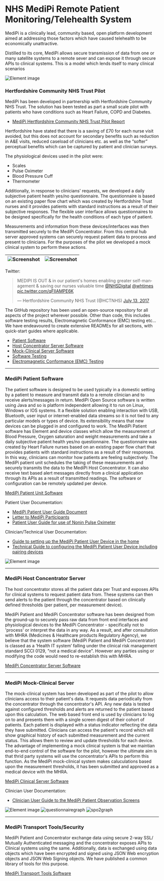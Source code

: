 # NHS MediPi Remote Patient Monitoring/Telehealth System

MediPi is a clinically lead, community based, open platform development aimed at addressing those factors which have caused telehealth to be economically unattractive.

Distilled to its core, MediPi allows secure transmission of data from one or many satellite systems to a remote sever and can expose it through secure APIs to clinical systems. This is a model which lends itself to many clinical scenarios  

![Element image](https://cloud.githubusercontent.com/assets/13271321/26763900/3333ad6a-4954-11e7-8461-d0ebcfb7d48f.jpg)

### Hertfordshire Community NHS Trust Pilot

MediPi has been developed in partnership with Hertfordshire Community NHS Trust. The solution has been tested as part a small scale pilot with patients who have conditions such as Heart Failure, COPD and Diabetes.
* [MediPi Hertfordshire Community NHS Trust Pilot Report](https://github.com/rprobinson/MediPi/blob/master/documents/MediPi-Cost_Effective_Remote_Patient_Monitoring_using_a_Raspberry_Pi_Single_Board_Computer-Final-v1.1.pdf)

Hertfordshire have stated that there is a saving of £70 for each nurse visit avoided, but this does not account for secondary benefits such as reduction in A&E visits, reduced caseload of clinicians etc. as well as the “softer” perceptual benefits which can be captured by patient and clinician surveys.

The physiological devices used in the pilot were:
* Scales
* Pulse Oximeter
* Blood Pressure Cuff
* Thermometer

Additionally, in response to clinicians' requests, we developed a daily subjective patient health yes/no questionnaire. The questionnaire is based on an existing paper flow chart which was created by Hertfordshire Trust nurses and it provides patients with standard instructions as a result of their subjective responses. The flexible user interface allows questionnaires to be designed specifically for the health conditions of each type of patient.

Measurements and information from these devices/interfaces was then transmitted securely to the MediPi Concentrator. From this central hub server approved systems can securely request patient data to process and present to clinicians. For the purposes of the pilot we developed a mock clinical system to perform these actions.

|![Screenshot](https://user-images.githubusercontent.com/13271321/42266243-c41911bc-7f6d-11e8-8fb6-3aeb288d62d0.jpg)|![Screenshot](https://user-images.githubusercontent.com/13271321/42266244-c43370fc-7f6d-11e8-8647-659dec18d142.jpg)
|:-----:|:-----:|

Twitter:
<blockquote class="twitter-tweet" data-cards="hidden" data-lang="en"><p lang="en" dir="ltr">MEDIPI IS OUT &amp; in our patient&#39;s homes enabling greater self-management &amp; saving our nurses valuable time <a href="https://twitter.com/NHSDigital?ref_src=twsrc%5Etfw">@NHSDigital</a> <a href="https://twitter.com/whtimes?ref_src=twsrc%5Etfw">@whtimes</a> <a href="https://t.co/qFIlAMPE6K">pic.twitter.com/qFIlAMPE6K</a></p>&mdash; Hertfordshire Community NHS Trust (@HCTNHS) <a href="https://twitter.com/HCTNHS/status/885389620216823808?ref_src=twsrc%5Etfw">July 13, 2017</a></blockquote>


The GitHub repository has been used an open-source repository for all aspects of the project wherever possible. Other than code, this includes software testing results, Electromagnetic Conformance (EMC) testing etc...  
We have endeavoured to create extensive READMEs for all sections, with quick-start guides where applicable.

* [Patient Software](#medipi-patient-software)  
* [Host Concentrator Server Software](#medipi-host-concentrator-server)   
* [Mock-Clinical Server Software](#medipi-mock-clinical-server)  
* [Software Testing](https://github.com/rprobinson/MediPi/blob/master/SoftwareTesting/README.md)  
* [Electromagnetic Conformance (EMC) Testing](https://github.com/rprobinson/MediPi/blob/master/EMCTesting/README.md)  

---

### MediPi Patient Software
The patient software is designed to be used typically in a domestic setting by a patient to measure and transmit data to a remote clinician and to receive alerts/messages in return.
MediPi Open Source software is written using Java and so is platform independent allowing it to run on Linux, Windows or IOS systems. It a flexible solution enabling interaction with USB, Bluetooth, user input or internet-enabled data streams so it is not tied to any particular models or types of device. Its extensibility means that new devices can be plugged in and configured to work.
The MediPi Patient software has Element and device classes which allow the measurement of Blood Pressure, Oxygen saturation and weight measurements and take a daily subjective patient health yes/no questionnaire. The questionnaire was created by Heart Failure nurses based on an existing paper flow chart that provides patients with standard instructions as a result of their responses. In this way, clinicians can monitor how patients are feeling subjectively. The MediPi patient unit schedules the taking of these measurements and securely transmits the data to the MediPi Host Concentrator. It can also receive text based alert messages directly from a clinical application through its APIs as a result of transmitted readings. The software or configuration can be remotely updated per device.

[MediPi Patient Unit Software](https://github.com/rprobinson/MediPi/blob/master/MediPiPatient)  

Patient User Documentation:
* [MediPi Patient User Guide Document](https://github.com/rprobinson/MediPi/blob/master/documents/MediPi_Patient_Guide_v1.3.docx)  
* [Letter to MediPi Participants](https://github.com/rprobinson/MediPi/blob/master/documents/MediPi_Patient_Letter_v1.0.docx)  
* [Patient User Guide for use of Nonin Pulse Oximeter](https://github.com/rprobinson/MediPi/blob/master/documents/Patient_Guide_for_use_of_Nonin_9560_Pulse_Oximeter.docx)

Clinician/Technical User Documentation:
* [Guide to setting up the MediPi Patient User Device in the home](https://github.com/rprobinson/MediPi/blob/master/documents/MediPi_Patient_Unit_Administration_Mode-Clinician_Guide_v1.2.docx)  
* [Technical Guide to configuring the MediPi Patient User Device including pairing devices ](https://github.com/rprobinson/MediPi/blob/master/documents/MediPi_Patient_Unit_Administration_Mode-Full_Technical_Guide_v1.1.docx)  

![Element image](https://cloud.githubusercontent.com/assets/13271321/21643558/db154e44-d280-11e6-926a-a02b39d35cca.JPG)

---

### MediPi Host Concentrator Server
The host concentrator stores all the patient data per Trust and exposes APIs for clinical systems to request patient data from. These systems can then send alerts to the patient through the concentrator based on clinically defined thresholds (per patient, per measurement device).

MediPi Patient and MediPi Concentrator software has been designed from the ground-up to securely pass raw data from front end interfaces and physiological devices to the MediPi Concentrator - specifically not to 'process' or interpret the data in any way. As a result, and after consultation with MHRA (Medicines & Healthcare products Regulatory Agency), we believe that the system software (MediPi Patient and MediPi Concentrator) is classed as a ‘Health IT system’ falling under the clinical risk management standard SCCI 0129,  "not a medical device". However any parties using or modifying the code would need to re-establish this with MHRA.

[MediPi Concentrator Server Software](https://github.com/rprobinson/MediPi/blob/master/MediPiConcentrator)

---

### MediPi Mock-Clinical Server
The mock-clinical system has been developed as part of the pilot to allow clinicians access to their patient's data. It requests data periodically from the concentrator through the concentrator's API. Any new data is tested against configured thresholds and alerts are returned to the patient based upon this calculation. The web based front end is used by clinicians to log on to and presents them with a single screen digest of their cohort of patients. Each patient is displayed with a status indicator reflecting the data they have submitted. Clinicians can access the patient's record which will show graphical history of each submitted measurement and the current status. This allows them to review and update thresholds for each device. The advantage of implementing a mock clinical system is that we maintian end-to-end control of the software for the pilot, however the ultimate aim is that thrid party systems will use the concentrator's APIs to perform this function. As the MediPi mock-clinical system makes caluculations based upon the measurement thresholds, it has been submitted and approved as a medical device with the MHRA.

[MediPi Clinical Server Software](https://github.com/rprobinson/MediPi/blob/master/Clinician)


Clinician User Documentation:
* [Clinician User Guide to the MediPi Patient Observation Screens](https://github.com/rprobinson/MediPi/blob/master/documents/Guide_To_the_MediPi_Patient_Observation_Screen_v1.2.docx)  

![Element image](https://cloud.githubusercontent.com/assets/13271321/26763948/18472116-4955-11e7-8cec-1907cf66233e.png)
![questionnairegraph](https://cloud.githubusercontent.com/assets/13271321/26765477/b84deed2-4974-11e7-9072-c5bc3865ce28.png)
![spo2graph](https://cloud.githubusercontent.com/assets/13271321/26765478/bceba3da-4974-11e7-8706-8d6bc2daebe0.png)

---

### MediPi Transport Tools/Security
MediPi Patient and Concentrator exchange data using secure 2-way SSL/ Mutually Authenticated messaging and the concentrator exposes APIs to Clinical systems using the same. Additionally, data is exchanged using data objects which have been encrypted and signed using JSON Web encryption objects and JSON Web Signing objects. We have published a common library of tools for this purpose.

[MediPi Transport Tools Software](https://github.com/rprobinson/MediPi/blob/master/Commons/MediPiTransportTools)
